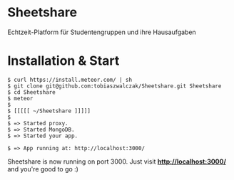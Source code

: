 # Sheetshare
Echtzeit-Platform für Studentengruppen und ihre Hausaufgaben


# Installation & Start

```
$ curl https://install.meteor.com/ | sh
$ git clone git@github.com:tobiaszwalczak/Sheetshare.git Sheetshare
$ cd Sheetshare
$ meteor
$
$ [[[[[ ~/Sheetshare ]]]]]       
$
$ => Started proxy.                             
$ => Started MongoDB.                           
$ => Started your app.                          

$ => App running at: http://localhost:3000/
```

Sheetshare is now running on port 3000.
Just visit **[http://localhost:3000/](http://localhost:3000/)** and you're good to go :)

